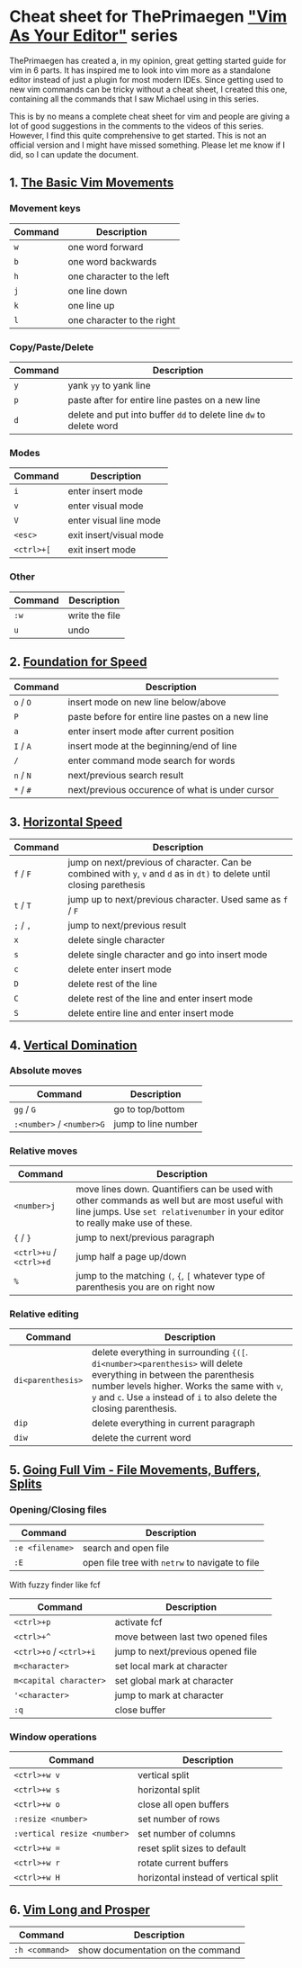 # Cheat sheet for ThePrimaegen ["Vim As Your Editor"](https://www.youtube.com/playlist?list=PLm323Lc7iSW_wuxqmKx_xxNtJC_hJbQ7R) series

ThePrimaegen has created a, in my opinion, great getting started guide for vim in 6 parts.
It has inspired me to look into vim more as a standalone editor instead of just a plugin for most modern IDEs.
Since getting used to new vim commands can be tricky without a cheat sheet, I created this one, containing all the commands that I saw Michael using in this series.

This is by no means a complete cheat sheet for vim and people are giving a lot of good suggestions in the comments to the videos of this series. However, I find this quite comprehensive to get started. This is not an official version and I might have missed something. Please let me know if I did, so I can update the document.

## 1. [The Basic Vim Movements](https://youtu.be/H3o4l4GVLW0)

### Movement keys

Command | Description
--- | ---
`w` | one word forward
`b` | one word backwards
`h` | one character to the left
`j` | one line down
`k` | one line up
`l` | one character to the right

### Copy/Paste/Delete

Command | Description
--- | ---
`y` | yank `yy` to yank line
`p` | paste after for entire line pastes on a new line
`d` | delete and put into buffer `dd` to delete line `dw` to delete word

### Modes

Command | Description
--- | ---
`i` | enter insert mode
`v` | enter visual mode
`V` | enter visual line mode
`<esc>` | exit insert/visual mode  
`<ctrl>+[` | exit insert mode

### Other

Command | Description
--- | ---
`:w` | write the file
`u` | undo

## 2. [Foundation for Speed](https://youtu.be/gSHf_b6AWKc)

Command | Description
--- | ---
`o` / `O` | insert mode on new line below/above
`P` | paste before for entire line pastes on a new line
`a` | enter insert mode after current position
`I` / `A` | insert mode at the beginning/end of line
`/` | enter command mode search for words
`n` / `N` | next/previous search result
`*` / `#` | next/previous occurence of what is under cursor

## 3. [Horizontal Speed](https://youtu.be/Q6mr7w0YmkQ)

Command | Description
--- | ---
`f` / `F` | jump on next/previous of character. Can be combined with `y`, `v` and `d` as in `dt)` to delete until closing parethesis
`t` / `T` | jump up to next/previous character. Used same as `f` / `F`
`;` / `,` | jump to next/previous result
`x` | delete single character
`s` | delete single character and go into insert mode
`c` |delete enter insert mode
`D` | delete rest of the line
`C` | delete rest of the line and enter insert mode
`S` | delete entire line and enter insert mode

## 4. [Vertical Domination](https://youtu.be/4uPRlnTUlMY)

### Absolute moves

Command | Description
--- | ---
`gg` / `G` |go to top/bottom
`:<number>` / `<number>G` | jump to line number

### Relative moves

Command | Description
--- | ---
`<number>j` | move <number> lines down. Quantifiers can be used with other commands as well but are most useful with line jumps. Use `set relativenumber` in your editor to really make use of these.
`{` / `}` | jump to next/previous paragraph
`<ctrl>+u` / `<ctrl>+d` | jump half a page up/down
`%` | jump to the matching `(`, `{`, `[` whatever type of parenthesis you are on right now

### Relative editing

Command | Description
-------- | ---
`di<parenthesis>` | delete everything in surrounding `{([`. `di<number><parenthesis>` will delete everything in between the parenthesis number levels higher. Works the same with `v`, `y` and `c`. Use `a` instead of `i` to also delete the closing parenthesis.
`dip` | delete everything in current paragraph
`diw` | delete the current word

## 5. [Going Full Vim - File Movements, Buffers, Splits](https://youtu.be/N05REqmq0X4)

### Opening/Closing files

Command | Description
--- | ---
`:e <filename>` | search and open file
`:E` | open file tree with `netrw` to navigate to file

With fuzzy finder like fcf

Command | Description
--- | ---
`<ctrl>+p` | activate fcf
`<ctrl>+^` | move between last two opened files
`<ctrl>+o` / `<ctrl>+i` | jump to next/previous opened file
`m<character>` | set local mark at character
`m<capital character>` | set global mark at character
`'<character>` | jump to mark at character
`:q` | close buffer

### Window operations

Command | Description
--- | ---
`<ctrl>+w v` | vertical split
`<ctrl>+w s` | horizontal split
`<ctrl>+w o` | close all open buffers
`:resize <number>` | set number of rows
`:vertical resize <number>` | set number of columns
`<ctrl>+w =` | reset split sizes to default
`<ctrl>+w r` | rotate current buffers
`<ctrl>+w H` | horizontal instead of vertical split

## 6. [Vim Long and Prosper](https://www.youtube.com/watch?v=e1BFdY0NBLY)

Command | Description
--- | ---
`:h <command>` | show documentation on the command